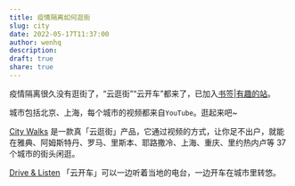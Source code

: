```yaml
---
title: 疫情隔离如何逛街
slug: city
date: 2022-05-17T11:37:00
author: wenhq
description: 
draft: true
share: true
---
```


疫情隔离很久没有逛街了，“云逛街”“云开车”都来了，已加入[书签|有趣的站](https://binwh.com/bookmark/#%E6%9C%89%E8%B6%A3%E7%9A%84%E7%BD%91%E7%AB%99)。

城市包括北京、上海，每个城市的视频都来自```YouTube```。逛起来吧~

<!-- more -->

[City Walks](https://citywalks.live/) 是一款真「云逛街」产品，它通过视频的方式，让你足不出户，就能在雅典、阿姆斯特丹、罗马、里斯本、耶路撒冷、上海、重庆、里约热内卢等 37 个城市的街头闲逛。

[Drive & Listen](https://driveandlisten.herokuapp.com/) 「云开车」可以一边听着当地的电台，一边开车在城市里转悠。